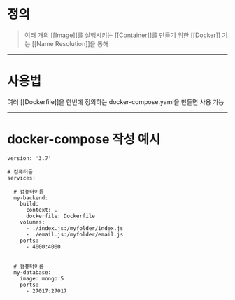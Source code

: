 # 정의

> 여러 개의 [[Image]]를 실행시키는 [[Container]]를 만들기 위한 [[Docker]] 기능
> [[Name Resolution]]을 통해 

---
# 사용법

여러 [[Dockerfile]]을 한번에 정의하는 docker-compose.yaml을 만들면 사용 가능

---
# docker-compose 작성 예시
```
version: '3.7'

# 컴퓨터들
services:

  # 컴퓨터이름
  my-backend:
    build:
      context: .
      dockerfile: Dockerfile
    volumes:
      - ./index.js:/myfolder/index.js
      - ./email.js:/myfolder/email.js
    ports:
      - 4000:4000


  # 컴퓨터이름
  my-database:
    image: mongo:5
    ports:
      - 27017:27017
```